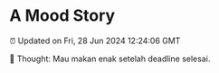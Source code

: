 # A Mood Story

⏰ Updated on Fri, 28 Jun 2024 12:24:06 GMT

💭 Thought: Mau makan enak setelah deadline selesai.

